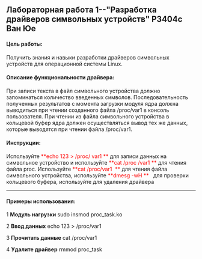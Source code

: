 ## Лабораторная работа 1--"Разработка драйверов символьных устройств" P3404c Ван Юе

 

#### Цель работы: 

Получить знания и навыки разработки драйверов символьных устройств для операционной системы Linux.

#### Описание функциональности драйвера:

При записи текста в файл символьного устройства должно запоминаться количество введенных символов. Последовательность полученных результатов с момента загрузки модуля ядра должна выводиться при чтении созданного файла /proc/var1 в консоль пользователя. При чтении из файла символьного устройства в кольцевой буфер ядра должен осуществляться вывод тех же данных, которые выводятся при чтении файла /proc/var1.

#### Инструкции:

Используйте <font color=red>**echo 123 > /proc/ var1 **</font> для записи данных на символьное устройство и используйте <font color=red>**cat /proc /var1 **</font> для чтения файла proc. Используйте <font color=red>**cat /proc/var1  **</font> для чтения файла символьного устройства, используйте <font color=red>**dmesg -wH **  </font> для проверки кольцевого буфера, используйте для удаления драйвера

***

#### Примеры использования:

1 **Модуль нагрузки** sudo insmod proc_task.ko

2 **Ввод данных**  echo 123 > /proc/var1

3 **Прочитать данные**  cat /proc/var1

4 **Удалите драйвер** rmmod proc_task
